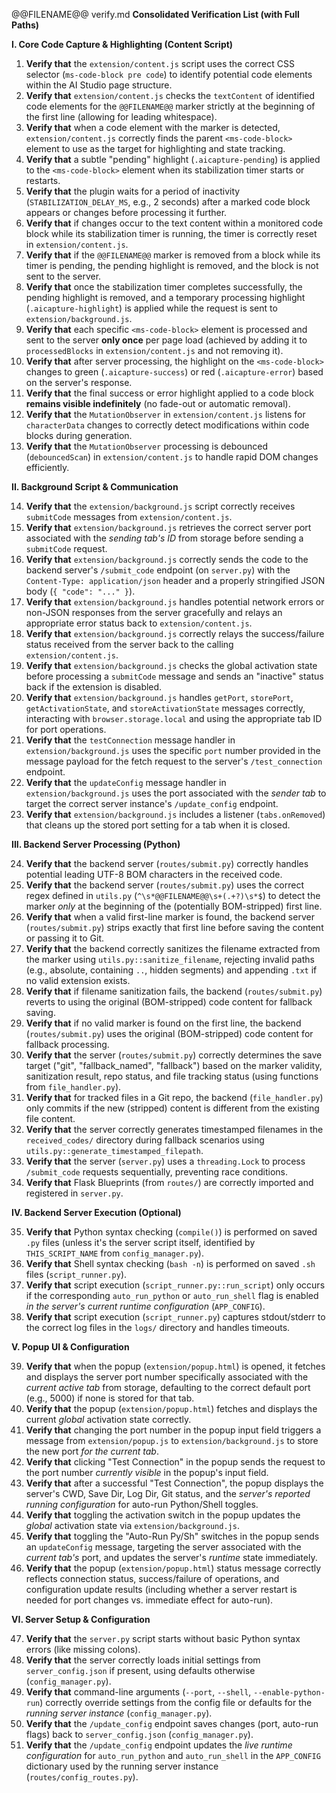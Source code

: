 @@FILENAME@@ verify.md
**Consolidated Verification List (with Full Paths)**

**I. Core Code Capture & Highlighting (Content Script)**

1.  **Verify that** the `extension/content.js` script uses the correct CSS selector (`ms-code-block pre code`) to identify potential code elements within the AI Studio page structure.
2.  **Verify that** `extension/content.js` checks the `textContent` of identified code elements for the `@@FILENAME@@` marker strictly at the beginning of the first line (allowing for leading whitespace).
3.  **Verify that** when a code element with the marker is detected, `extension/content.js` correctly finds the parent `<ms-code-block>` element to use as the target for highlighting and state tracking.
4.  **Verify that** a subtle "pending" highlight (`.aicapture-pending`) is applied to the `<ms-code-block>` element when its stabilization timer starts or restarts.
5.  **Verify that** the plugin waits for a period of inactivity (`STABILIZATION_DELAY_MS`, e.g., 2 seconds) after a marked code block appears or changes before processing it further.
6.  **Verify that** if changes occur to the text content within a monitored code block while its stabilization timer is running, the timer is correctly reset in `extension/content.js`.
7.  **Verify that** if the `@@FILENAME@@` marker is removed from a block while its timer is pending, the pending highlight is removed, and the block is not sent to the server.
8.  **Verify that** once the stabilization timer completes successfully, the pending highlight is removed, and a temporary processing highlight (`.aicapture-highlight`) is applied while the request is sent to `extension/background.js`.
9.  **Verify that** each specific `<ms-code-block>` element is processed and sent to the server **only once** per page load (achieved by adding it to `processedBlocks` in `extension/content.js` and not removing it).
10. **Verify that** after server processing, the highlight on the `<ms-code-block>` changes to green (`.aicapture-success`) or red (`.aicapture-error`) based on the server's response.
11. **Verify that** the final success or error highlight applied to a code block **remains visible indefinitely** (no fade-out or automatic removal).
12. **Verify that** the `MutationObserver` in `extension/content.js` listens for `characterData` changes to correctly detect modifications within code blocks during generation.
13. **Verify that** the `MutationObserver` processing is debounced (`debouncedScan`) in `extension/content.js` to handle rapid DOM changes efficiently.

**II. Background Script & Communication**

14. **Verify that** the `extension/background.js` script correctly receives `submitCode` messages from `extension/content.js`.
15. **Verify that** `extension/background.js` retrieves the correct server port associated with the *sending tab's ID* from storage before sending a `submitCode` request.
16. **Verify that** `extension/background.js` correctly sends the code to the backend server's `/submit_code` endpoint (on `server.py`) with the `Content-Type: application/json` header and a properly stringified JSON body (`{ "code": "..." }`).
17. **Verify that** `extension/background.js` handles potential network errors or non-JSON responses from the server gracefully and relays an appropriate error status back to `extension/content.js`.
18. **Verify that** `extension/background.js` correctly relays the success/failure status received from the server back to the calling `extension/content.js`.
19. **Verify that** `extension/background.js` checks the global activation state before processing a `submitCode` message and sends an "inactive" status back if the extension is disabled.
20. **Verify that** `extension/background.js` handles `getPort`, `storePort`, `getActivationState`, and `storeActivationState` messages correctly, interacting with `browser.storage.local` and using the appropriate tab ID for port operations.
21. **Verify that** the `testConnection` message handler in `extension/background.js` uses the specific `port` number provided in the message payload for the fetch request to the server's `/test_connection` endpoint.
22. **Verify that** the `updateConfig` message handler in `extension/background.js` uses the port associated with the *sender tab* to target the correct server instance's `/update_config` endpoint.
23. **Verify that** `extension/background.js` includes a listener (`tabs.onRemoved`) that cleans up the stored port setting for a tab when it is closed.

**III. Backend Server Processing (Python)**

24. **Verify that** the backend server (`routes/submit.py`) correctly handles potential leading UTF-8 BOM characters in the received code.
25. **Verify that** the backend server (`routes/submit.py`) uses the correct regex defined in `utils.py` (`^\s*@@FILENAME@@\s+(.+?)\s*$`) to detect the marker *only* at the beginning of the (potentially BOM-stripped) first line.
26. **Verify that** when a valid first-line marker is found, the backend server (`routes/submit.py`) strips exactly that first line before saving the content or passing it to Git.
27. **Verify that** the backend correctly sanitizes the filename extracted from the marker using `utils.py::sanitize_filename`, rejecting invalid paths (e.g., absolute, containing `..`, hidden segments) and appending `.txt` if no valid extension exists.
28. **Verify that** if filename sanitization fails, the backend (`routes/submit.py`) reverts to using the original (BOM-stripped) code content for fallback saving.
29. **Verify that** if no valid marker is found on the first line, the backend (`routes/submit.py`) uses the original (BOM-stripped) code content for fallback processing.
30. **Verify that** the server (`routes/submit.py`) correctly determines the save target ("git", "fallback_named", "fallback") based on the marker validity, sanitization result, repo status, and file tracking status (using functions from `file_handler.py`).
31. **Verify that** for tracked files in a Git repo, the backend (`file_handler.py`) only commits if the new (stripped) content is different from the existing file content.
32. **Verify that** the server correctly generates timestamped filenames in the `received_codes/` directory during fallback scenarios using `utils.py::generate_timestamped_filepath`.
33. **Verify that** the server (`server.py`) uses a `threading.Lock` to process `/submit_code` requests sequentially, preventing race conditions.
34. **Verify that** Flask Blueprints (from `routes/`) are correctly imported and registered in `server.py`.

**IV. Backend Server Execution (Optional)**

35. **Verify that** Python syntax checking (`compile()`) is performed on saved `.py` files (unless it's the server script itself, identified by `THIS_SCRIPT_NAME` from `config_manager.py`).
36. **Verify that** Shell syntax checking (`bash -n`) is performed on saved `.sh` files (`script_runner.py`).
37. **Verify that** script execution (`script_runner.py::run_script`) only occurs if the corresponding `auto_run_python` or `auto_run_shell` flag is enabled *in the server's current runtime configuration* (`APP_CONFIG`).
38. **Verify that** script execution (`script_runner.py`) captures stdout/stderr to the correct log files in the `logs/` directory and handles timeouts.

**V. Popup UI & Configuration**

39. **Verify that** when the popup (`extension/popup.html`) is opened, it fetches and displays the server port number specifically associated with the *current active tab* from storage, defaulting to the correct default port (e.g., 5000) if none is stored for that tab.
40. **Verify that** the popup (`extension/popup.html`) fetches and displays the current *global* activation state correctly.
41. **Verify that** changing the port number in the popup input field triggers a message from `extension/popup.js` to `extension/background.js` to store the new port *for the current tab*.
42. **Verify that** clicking "Test Connection" in the popup sends the request to the port number *currently visible* in the popup's input field.
43. **Verify that** after a successful "Test Connection", the popup displays the server's CWD, Save Dir, Log Dir, Git status, and the *server's reported running configuration* for auto-run Python/Shell toggles.
44. **Verify that** toggling the activation switch in the popup updates the *global* activation state via `extension/background.js`.
45. **Verify that** toggling the "Auto-Run Py/Sh" switches in the popup sends an `updateConfig` message, targeting the server associated with the *current tab's* port, and updates the server's *runtime* state immediately.
46. **Verify that** the popup (`extension/popup.html`) status message correctly reflects connection status, success/failure of operations, and configuration update results (including whether a server restart is needed for port changes vs. immediate effect for auto-run).

**VI. Server Setup & Configuration**

47. **Verify that** the `server.py` script starts without basic Python syntax errors (like missing colons).
48. **Verify that** the server correctly loads initial settings from `server_config.json` if present, using defaults otherwise (`config_manager.py`).
49. **Verify that** command-line arguments (`--port`, `--shell`, `--enable-python-run`) correctly override settings from the config file or defaults for the *running server instance* (`config_manager.py`).
50. **Verify that** the `/update_config` endpoint saves changes (port, auto-run flags) back to `server_config.json` (`config_manager.py`).
51. **Verify that** the `/update_config` endpoint updates the *live runtime configuration* for `auto_run_python` and `auto_run_shell` in the `APP_CONFIG` dictionary used by the running server instance (`routes/config_routes.py`).
